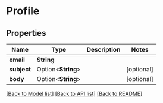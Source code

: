 # Profile

## Properties

Name | Type | Description | Notes
------------ | ------------- | ------------- | -------------
**email** | **String** |  | 
**subject** | Option<**String**> |  | [optional]
**body** | Option<**String**> |  | [optional]

[[Back to Model list]](../README.md#documentation-for-models) [[Back to API list]](../README.md#documentation-for-api-endpoints) [[Back to README]](../README.md)


